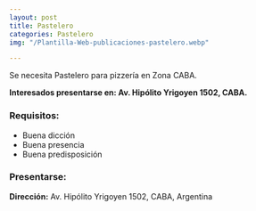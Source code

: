 ```yaml
---
layout: post
title: Pastelero
categories: Pastelero
img: "/Plantilla-Web-publicaciones-pastelero.webp"

---
```

Se necesita Pastelero para pizzería en Zona CABA.

**Interesados presentarse en: Av. Hipólito Yrigoyen 1502, CABA.**

### Requisitos:

* Buena dicción
* Buena presencia
* Buena predisposición

### Presentarse:

**Dirección:** Av. Hipólito Yrigoyen 1502, CABA, Argentina